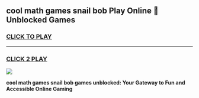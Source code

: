 
## cool math games snail bob Play Online 👋 Unblocked Games
<h3>
<a href="https://news.freeplayer.one?title=cool_math_games_snail_bob&ref=17CMG">CLICK TO PLAY</a></h3>
<hr>

<h3>
<a href="https://news.freeplayer.one?title=cool_math_games_snail_bob&ref=17CMG">CLICK 2 PLAY</a>
  
</h3>

<a href="https://news.freeplayer.one?title=cool_math_games_snail_bob&ref=17CMG/"><img src="https://clearcache.store/games.png"></a>


**cool math games snail bob games unblocked: Your Gateway to Fun and Accessible Online Gaming**
